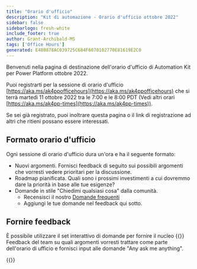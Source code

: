 ```yaml
---
title: "Orario d'ufficio"
description: "Kit di automazione - Orario d'ufficio ottobre 2022"
sidebar: false
sidebarlogo: fresh-white
include_footer: true
author: Grant-Archibald-MS
tags: ['Office Hours']
generated: E480878AC039725C684F6070102770E81619E2C0
---
```


Benvenuti nella pagina di destinazione dell'orario d'ufficio di Automation Kit per Power Platform ottobre 2022.

Puoi registrarti per la sessione di orario d'ufficio [https://aka.ms/ak4ppofficehours](https://aka.ms/ak4ppofficehours) che si terrà martedì 11 ottobre 2022 tra le 7:00 e le 8:00 PDT (Vedi altri orari [https://aka.ms/ak4pp-times](https://aka.ms/ak4pp-times)).

Se sei già registrato, puoi inoltrare questa pagina o il link di registrazione ad altri che ritieni possano essere interessati.

## Formato orario d'ufficio

Ogni sessione di orario d'ufficio dura un'ora e ha il seguente formato:

- Nuovi argomenti. Fornisci feedback di seguito sui possibili argomenti che vorresti vedere prioritari per la discussione.
- Roadmap pianificata. Quali sono i prossimi investimenti a cui dovremmo dare la priorità in base alle tue esigenze?
- Domande in stile "Chiedimi qualsiasi cosa" dalla comunità.
    - Recensisci il nostro [Domande frequenti](/it/frequently-asked-questions)
    - Aggiungi le tue domande nel feedback qui sotto.

## Fornire feedback

È possibile utilizzare il set interattivo di domande per fornire il nucleo {{<product-name>}} Feedback del team su quali argomenti vorresti trattare come parte dell'orario di ufficio e fornisci input alle domande "Any ask me anything".

{{<questions name="/content/it/office-hours/october-2022.json" completed="Grazie per aver completato il feedback" showNavigationButtons="false" locale="it">}}
